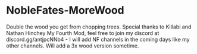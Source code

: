 # NobleFates-MoreWood
Double the wood you get from chopping trees. Special thanks to Killabi and Nathan Hinchey
My Fourth Mod, feel free to join my discord at discord.gg/antjpcNNb4 - I will add NF channels in the coming days like my other channels. 
Will add a 3x wood version sometime.
